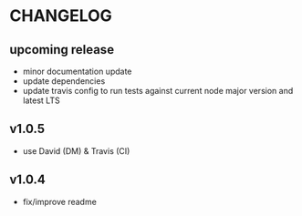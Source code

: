 # CHANGELOG

## upcoming release

- minor documentation update
- update dependencies
- update travis config to run tests against current node major version and latest LTS

## v1.0.5

- use David (DM) & Travis (CI)

## v1.0.4

- fix/improve readme
